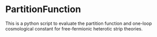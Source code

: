 # PartitionFunction

This is a python script to evaluate the partition function and one-loop cosmological constant for free-fermionic heterotic strip theories.
